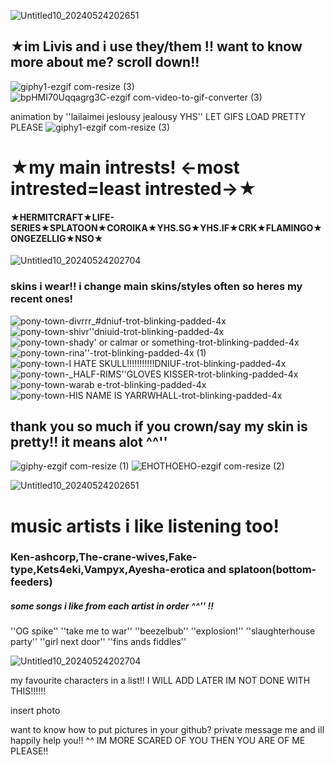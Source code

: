 ![Untitled10_20240524202651](https://github.com/livissssss/livissssss/assets/164212085/a8608440-a171-4bd8-8e9c-2b40ef6bc261)
## **★im Livis and i use they/them !! want to know more about me? scroll down!!**
![giphy1-ezgif com-resize (3)](https://github.com/livissssss/livissssss/assets/164212085/d76812ba-5e0d-45a4-a61e-28a7b7467a0f)
![bpHMI70Uqqagrg3C-ezgif com-video-to-gif-converter (3)](https://github.com/livissssss/livissssss/assets/164212085/51587d94-8587-44c4-8c7d-f7efa4a2e48b)


animation by ''lailaimei jeslousy jealousy YHS'' LET GIFS LOAD PRETTY PLEASE
![giphy1-ezgif com-resize (3)](https://github.com/livissssss/livissssss/assets/164212085/d76812ba-5e0d-45a4-a61e-28a7b7467a0f)

# **★my main intrests! <-most intrested=least intrested->★**
#### ★HERMITCRAFT★LIFE-SERIES★SPLATOON★COROIKA★YHS.SG★YHS.IF★CRK★FLAMINGO★ONGEZELLIG★NSO★

![Untitled10_20240524202704](https://github.com/livissssss/livissssss/assets/164212085/01db34fa-0526-4a9a-9d4a-acce62a808c7)
### skins i wear!! i change main skins/styles often so heres my recent ones!

![pony-town-divrrr_#dniuf-trot-blinking-padded-4x](https://github.com/livissssss/livissssss/assets/164212085/f9876e00-1b5b-4323-84f9-4eed4d95b250)
![pony-town-shivr''dniuid-trot-blinking-padded-4x](https://github.com/livissssss/livissssss/assets/164212085/ba7f65b5-b83d-45a7-a3f4-9888abd50aef)![pony-town-shady' or calmar or something-trot-blinking-padded-4x](https://github.com/livissssss/livissssss/assets/164212085/760b7aed-d62d-444b-90bf-5fb85f20f954)![pony-town-rina''-trot-blinking-padded-4x (1)](https://github.com/livissssss/livissssss/assets/164212085/a4976163-cee4-4f85-aabd-32f284cd9654)![pony-town-I HATE SKULL!!!!!!!!!!!DNIUF-trot-blinking-padded-4x](https://github.com/livissssss/livissssss/assets/164212085/5d63d675-769a-4937-a58d-4f16039b86b2)![pony-town-_HALF-RIMS''GLOVES KISSER-trot-blinking-padded-4x](https://github.com/livissssss/livissssss/assets/164212085/bc47bc10-a56f-4a68-a0a3-10037e377018)![pony-town-warab e-trot-blinking-padded-4x](https://github.com/livissssss/livissssss/assets/164212085/af5c6b1b-0005-46b8-aafd-580f1c70433e)![pony-town-HIS NAME IS YARRWHALL-trot-blinking-padded-4x](https://github.com/livissssss/livissssss/assets/164212085/e07b1751-212e-407e-bf63-5d2d4d105123)



## thank you so much if you crown/say my skin is pretty!! it means alot ^^''
![giphy-ezgif com-resize (1)](https://github.com/livissssss/livissssss/assets/164212085/d9797dc1-eeed-4e1a-82d7-e17f7ad98c65)
 ![EHOTHOEHO-ezgif com-resize (2)](https://github.com/livissssss/livissssss/assets/164212085/037d6fcd-813a-4074-97c8-f1c9a6b3ab21)
 
 ![Untitled10_20240524202651](https://github.com/livissssss/livissssss/assets/164212085/478fba69-492e-460a-803e-4c1afba2e8f7)


 # music artists i like listening too!
### Ken-ashcorp,The-crane-wives,Fake-type,Kets4eki,Vampyx,Ayesha-erotica and splatoon(bottom-feeders)

##### some songs i like from each artist in order ^^'' !!
''OG spike'' ''take me to war'' ''beezelbub'' ''explosion!'' ''slaughterhouse party'' ''girl next door'' ''fins ands fiddles''

![Untitled10_20240524202704](https://github.com/livissssss/livissssss/assets/164212085/44afe87b-d804-47d5-98b1-6b55265ac98d)


 my favourite characters in a list!! I WILL ADD LATER IM NOT DONE WITH THIS!!!!!!

 insert photo
 
want to know how to put pictures in your github? private message me and ill happily help you!! ^^ IM MORE SCARED OF YOU THEN YOU ARE OF ME PLEASE!!
